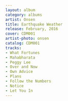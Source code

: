```yaml
---
layout: album
category: albums
artist: Onsen
title: Earthquake Weather
release: February, 2016
cover: CDM001
artist-photo: onsen
catalog: CDM001
tracks:
- What Fortunes
- Mahabharata
- Peggy Lee
- Over and Now
- Own Advice
- Plans
- Follow the Numbers
- Notice
- Let You In
---
```

